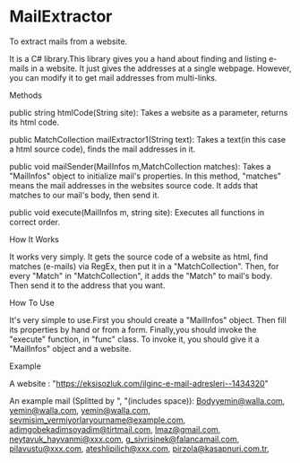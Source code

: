 # MailExtractor
To extract mails from a website.

It is a C# library.This library gives you a hand about finding and listing e-mails in a website. It just gives the addresses at a single webpage. However, you can modify it to get mail addresses from multi-links.

Methods

public string htmlCode(String site): Takes a website as a parameter, returns its html code.

public MatchCollection mailExtractor1(String text): Takes a text(in this case a html source code), finds the mail addresses in it.

public void mailSender(MailInfos m,MatchCollection matches): Takes a "MailInfos" object to initialize mail's properties. In this method, "matches" means the mail addresses in the websites source code. It adds that matches to our mail's body, then send it.

public void execute(MailInfos m, string site): Executes all functions in correct order.

How It Works

It works very simply. It gets the source code of a website as html, find matches (e-mails) via RegEx, then put it in a "MatchCollection". Then, for every "Match" in "MatchCollection", it adds the "Match" to mail's body. Then send it to the address that you want.

How To Use

It's very simple to use.First you should create a "MailInfos" object. Then fill its properties by hand or from a form. Finally,you should invoke the "execute" function, in "func" class. To invoke it, you should give it a "MailInfos" object and a website.

Example

A website : "https://eksisozluk.com/ilginc-e-mail-adresleri--1434320"

An example mail (Splitted by ", "(includes space)): Bodyyemin@walla.com, yemin@walla.com, yemin@walla.com, sevmisim_vermiyorlaryourname@example.com, adimgobekadimsoyadim@tirtmail.com, lmaz@gmail.com, neytavuk_hayvanmi@xxx.com, g_sivrisinek@falancamail.com, pilavustu@xxx.com, ateshlipilich@xxx.com, pirzola@kasapnuri.com.tr,
